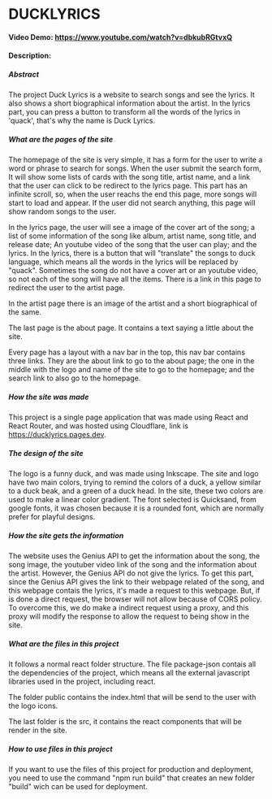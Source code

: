 # DUCKLYRICS
#### Video Demo: https://www.youtube.com/watch?v=dbkubRGtvxQ
#### Description:

#####  Abstract
The project Duck Lyrics is a website to search songs and see the lyrics. It also shows a short biographical information about the artist. In the lyrics part, you can press a button to transform all the words of the lyrics in 'quack', that's why the name is Duck Lyrics.

##### What are the pages of the site
The homepage of the site is very simple, it has a form for the user to write a word or phrase to search for songs. When the user submit the search form, It will show some lists of cards with the song title, artist name, and a link that the user can click to be redirect to the lyrics page. This part has an infinite scroll, so, when the user reachs the end this page, more songs will start to load and appear. If the user did not search anything, this page will show random songs to the user.

In the lyrics page, the user will see a image of the cover art of the song; a list of some information of the song like album, artist name, song title, and release date; An youtube video of the song that the user can play; and the lyrics. In the lyrics, there is a button that will "translate" the songs to duck language, which means all the words in the lyrics will be replaced by "quack". Sometimes the song do not have a cover art or an youtube video, so not each of the song will have all the items. There is a link in this page to redirect the user to the artist page.

In the artist page there is an image of the artist and a short biographical of the same.

The last page is the about page. It contains a text saying a little about the site.

Every page has a layout with a nav bar in the top, this nav bar contains three links. They are the about link to go to the about page; the one in the middle with the logo and name of the site to go to the homepage; and the search link to also go to the homepage. 


##### How the site was made
This project is a single page application that was made using React and React Router, and was hosted using Cloudflare, link is https://ducklyrics.pages.dev. 

##### The design of the site
The logo is a funny duck, and was made using Inkscape. The site and logo have two main colors, trying to remind the colors of a duck, a yellow similar to a duck beak, and a green of a duck head. In the site, these two colors are used to make a linear color gradient.  The font selected is Quicksand, from google fonts, it was chosen because it is a rounded font, which are normally prefer for playful designs.

##### How the site gets the information
The website uses the Genius API to get the information about the song, the song image, the youtuber video link of the song and the information about the artist. However, the Genius API do not give the lyrics. To get this part, since the Genius API gives the link to their webpage related of the song, and this webpage contais the lyrics, it's made a request to this webpage. But, if is done a direct request, the browser will not allow because of CORS policy. To overcome this, we do make a indirect request using a proxy, and this proxy will modify the response to allow the request to being show in the site.

##### What are the files in this project 
It follows a normal react folder structure. The file package-json contais all the dependencies of the project, which means all the external javascript libraries used in the project, including react. 

The folder public contains the index.html that will be send to the user with the logo icons. 

The last folder is the src, it contains the react components that will be render in the site.

##### How to use files in this project
If you want to use the files of this project for production and deployment, you need to use the command "npm run build" that creates an new folder "build" wich can be used for deployment.

